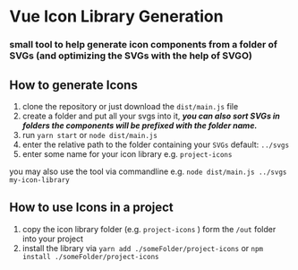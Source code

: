 # Vue Icon Library Generation
### small tool to help generate icon components from a folder of SVGs (and  optimizing the SVGs with the help of SVGO)

## How to generate Icons
1. clone the repository or just download the `dist/main.js` file  
2. create a folder and put all your svgs into it, _**you can also sort SVGs in folders the components will be prefixed with the folder name.**_
3. run `yarn start` or `node dist/main.js`
4. enter the relative path to the  folder containing your `SVGs`  default: `../svgs`
5. enter some name for your icon library  e.g. `project-icons`

you may also use  the tool via commandline  e.g. `node dist/main.js ../svgs my-icon-library`

## How to use Icons in a project

1. copy the icon library folder (e.g. `project-icons` ) form the `/out` folder into your project
2. install the library via  `yarn add ./someFolder/project-icons` or  `npm install ./someFolder/project-icons`

